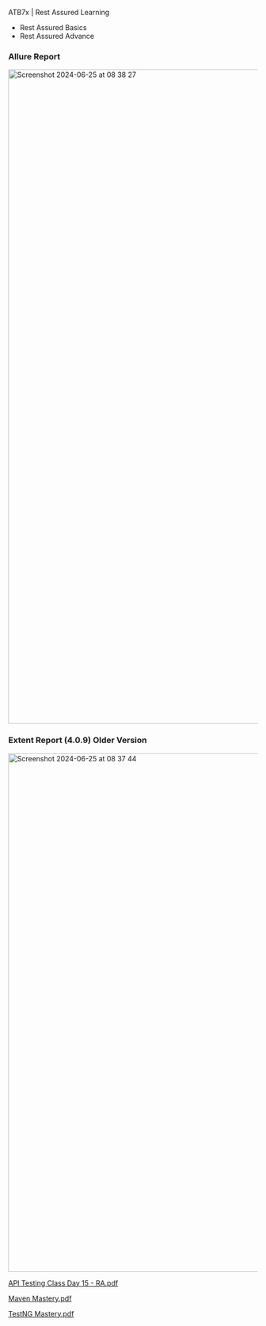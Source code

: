 ATB7x | Rest Assured Learning 

- Rest Assured Basics
- Rest Assured Advance




### Allure Report

<img width="1320" alt="Screenshot 2024-06-25 at 08 38 27" src="https://github.com/PramodDutta/ATB6xRestAssuredLearnin/assets/1409610/ecd6aabd-d937-4d0d-b98e-2541d21e5686">




### Extent Report (4.0.9) Older Version

<img width="1046" alt="Screenshot 2024-06-25 at 08 37 44" src="https://github.com/PramodDutta/ATB6xRestAssuredLearnin/assets/1409610/2f2dbc4f-8bdb-4b35-afdd-c405b7d80d10">




[API Testing Class Day 15 - RA.pdf](https://github.com/user-attachments/files/15879751/API.Testing.Class.Day.15.-.RA.pdf)



[Maven Mastery.pdf](https://github.com/user-attachments/files/15879753/Maven.Mastery.pdf)


[TestNG Mastery.pdf](https://github.com/user-attachments/files/15907774/TestNG.Mastery.pdf)
